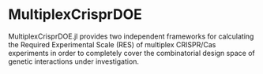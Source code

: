 # MultiplexCrisprDOE
MultiplexCrisprDOE.jl provides two independent frameworks for calculating the Required Experimental Scale (RES) of multiplex CRISPR/Cas experiments in order to completely cover the combinatorial design space of genetic interactions under investigation.
